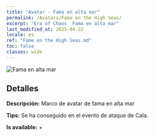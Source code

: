 ```yaml
---
title: "Avatar - Fama en alta mar"
permalink: /Avatars/Fame on the High Seas/
excerpt: "Era of Chaos  Fama en alta mar"
last_modified_at: 2021-04-22
locale: es
ref: "Fame on the High Seas.md"
toc: false
classes: wide
---
```

 ![Fama en alta mar](/images/a/avatarFrame_201.png)

## Detalles

 **Descripción:** Marco de avatar de fama en alta mar 

 **Tips:** Se ha conseguido en el evento de ataque de Cala. 

 **Is available:**  + 

